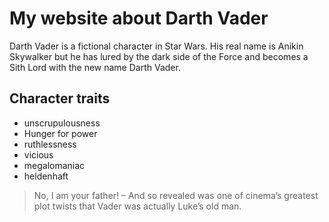 # My website about Darth Vader
Darth Vader is a fictional character in Star Wars. His real name is Anikin Skywalker but he has lured by the dark side of the Force and becomes a Sith Lord with the new name Darth Vader.
## Character traits
* unscrupulousness
* Hunger for power
* ruthlessness
* vicious
* megalomaniac
* heldenhaft

> No, I am your father! – And so revealed was one of cinema’s greatest plot twists that Vader was actually Luke’s old man.
